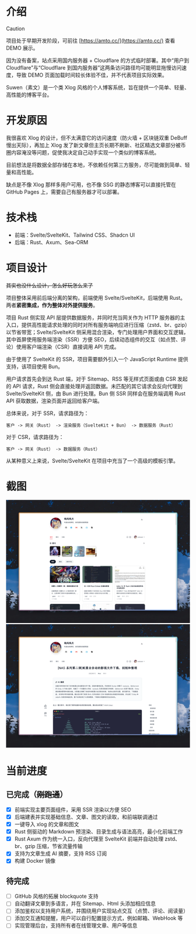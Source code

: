 # 介绍

> [!CAUTION]
> 项目处于早期开发阶段，可前往 [https://amto.cc/](https://amto.cc/) 查看 DEMO 展示。
>
> 因为没有备案，站点采用国内服务器 + Cloudflare 的方式临时部署。其中“用户到 Cloudflare”与“Cloudflare 到国内服务器”这两条访问路径均可能明显拖慢访问速度，导致 DEMO 页面加载时间较长体验不佳，并不代表项目实际效果。

Suwen（素文）是一个类 Xlog 风格的个人博客系统，旨在提供一个简单、轻量、高性能的博客平台。

# 开发原因

我很喜欢 Xlog 的设计，但不太满意它的访问速度（防火墙 + 区块链双重 DeBuff 慢出天际），再加上 Xlog 发了新文章但主页长期不刷新、社区精选文章部分被币圈内容淹没等问题，促使我决定自己动手实现一个类似的博客系统。

目前想法是将数据全部存储在本地，不依赖任何第三方服务，尽可能做到简单、轻量和高性能。

缺点是不像 Xlog 那样多用户可用，也不像 SSG 的静态博客可以直接托管在 GitHub Pages 上，需要自己有服务器才可以部署。

# 技术栈

+ 前端：Svelte/SvelteKit、Tailwind CSS、Shadcn UI
+ 后端：Rust、Axum、Sea-ORM

# 项目设计

~~其实也没什么设计，怎么好玩怎么来了~~

项目整体采用前后端分离的架构，前端使用 Svelte/SvelteKit，后端使用 Rust。两者**紧密集成，作为整体对外提供服务**。

项目 Rust 侧实现 API 层提供数据服务，并同时充当网关作为 HTTP 服务器的主入口，提供高性能请求处理的同时对所有服务端响应进行压缩（zstd、br、gzip）以节省带宽；Svelte/SvelteKit 侧采用混合渲染，专门处理用户界面和交互逻辑，其中首屏使用服务端渲染（SSR）方便 SEO，后续动态组件的交互（如点赞、评论）使用客户端渲染（CSR）直接调用 API 完成。

由于使用了 SvelteKit 的 SSR，项目需要额外引入一个 JavaScript Runtime 提供支持，该项目使用 Bun。

用户请求首先会到达 Rust 端，对于 Sitemap、RSS 等无样式页面或由 CSR 发起的 API 请求，Rust 侧会直接处理并返回数据。未匹配的其它请求会反向代理到 Svelte/SvelteKit 侧，由 Bun 进行处理。Bun 侧 SSR 同样会在服务端调用 Rust API 获取数据，渲染页面并返回给客户端。

总体来说，对于 SSR，请求路径为：

```
客户 -> 网关（Rust） -> 渲染服务（SvelteKit + Bun） -> 数据服务（Rust）
```

对于 CSR，请求路径为：

```
客户 -> 网关（Rust） -> 数据服务（Rust）
```

从某种意义上来说，Svelte/SvelteKit 在项目中充当了一个高级的模板引擎。

# 截图

![首页](./images/1.webp)
![文章](./images/2.webp)

# 当前进度

## 已完成（~~刚跑通~~）

+ [x] 前端实现主要页面组件，采用 SSR 渲染以方便 SEO
+ [x] 后端建表并实现基础信息、文章、图文的读取，和前端联调通过
+ [x] 一键导入 xlog 的文章和图文
+ [x] Rust 侧驱动的 Markdown 预渲染、目录生成与语法高亮，最小化前端工作
+ [x] Rust Axum 作为统一入口，反向代理至 SvelteKit 前端并自动处理 zstd、br、gzip 压缩，节省流量传输
+ [x] 支持为文章生成 AI 摘要，支持 RSS 订阅
+ [x] 构建 Docker 镜像

## 待完成

+ [ ] GitHub 风格的拓展 blockquote 支持
+ [ ] 自动翻译文章到多语言，并在 Sitemap、Html 头添加相应信息
+ [ ] 添加鉴权以支持用户系统，并围绕用户实现站点交互（点赞、评论、阅读量）
+ [ ] 添加交互通知提醒，用户可以自行配置提示方式，例如邮箱、WebHook 等
+ [ ] 实现管理后台，支持所有者在线管理文章、用户等信息